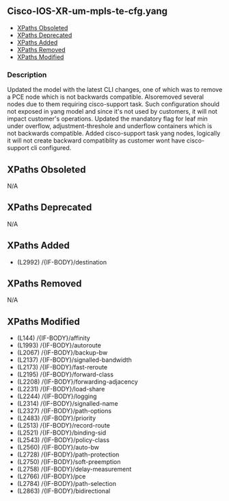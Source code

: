 ## Cisco-IOS-XR-um-mpls-te-cfg.yang

- [XPaths Obsoleted](#xpaths-obsoleted)
- [XPaths Deprecated](#xpaths-deprecated)
- [XPaths Added](#xpaths-added)
- [XPaths Removed](#xpaths-removed)
- [XPaths Modified](#xpaths-modified)

### Description

Updated the model with the latest CLI changes, one of which was to remove a PCE node which is not backwards compatible. Alsoremoved several nodes due to them requiring cisco-support task. Such configuration should not exposed in yang model and since it's not used by customers, it will not impact customer's operations. Updated the mandatory flag for leaf min under overflow, adjustment-threshole and underflow containers which is not backwards compatible. Added cisco-support task yang nodes, logically it will not create backward compatiblity as customer wont have cisco-support cli configured.

## XPaths Obsoleted

N/A

## XPaths Deprecated

N/A

## XPaths Added

- (L2992)	/{IF-BODY}/destination

## XPaths Removed

N/A

## XPaths Modified

- (L144)	/{IF-BODY}/affinity
- (L1993)	/{IF-BODY}/autoroute
- (L2067)	/{IF-BODY}/backup-bw
- (L2137)	/{IF-BODY}/signalled-bandwidth
- (L2173)	/{IF-BODY}/fast-reroute
- (L2195)	/{IF-BODY}/forward-class
- (L2208)	/{IF-BODY}/forwarding-adjacency
- (L2231)	/{IF-BODY}/load-share
- (L2244)	/{IF-BODY}/logging
- (L2314)	/{IF-BODY}/signalled-name
- (L2327)	/{IF-BODY}/path-options
- (L2483)	/{IF-BODY}/priority
- (L2513)	/{IF-BODY}/record-route
- (L2521)	/{IF-BODY}/binding-sid
- (L2543)	/{IF-BODY}/policy-class
- (L2560)	/{IF-BODY}/auto-bw
- (L2728)	/{IF-BODY}/path-protection
- (L2750)	/{IF-BODY}/soft-preemption
- (L2758)	/{IF-BODY}/delay-measurement
- (L2766)	/{IF-BODY}/pce
- (L2784)	/{IF-BODY}/path-selection
- (L2863)	/{IF-BODY}/bidirectional


